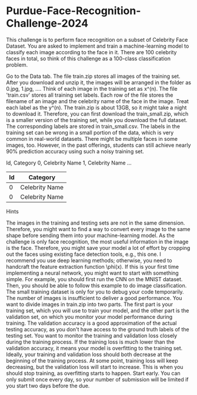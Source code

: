 # Purdue-Face-Recognition-Challenge-2024
This challenge is to perform face recognition on a subset of Celebrity Face Dataset. You are asked to implement and train a machine-learning model to classify each image according to the face in it. There are 100 celebrity faces in total, so think of this challenge as a 100-class classification problem.

Go to the Data tab. The file train.zip stores all images of the training set. After you download and unzip it, the images will be arranged in the folder as 0.jpg, 1.jpg, …. Think of each image in the training set as x^(n). The file 'train.csv' stores all training set labels. Each row of the file stores the filename of an image and the celebrity name of the face in the image. Treat each label as the y^(n). The train.zip is about 13GB, so it might take a night to download it. Therefore, you can first download the train_small.zip, which is a smaller version of the training set, while you download the full dataset. The corresponding labels are stored in train_small.csv. The labels in the training set can be wrong in a small portion of the data, which is very common in real-world datasets. There might be multiple faces in some images, too. However, in the past offerings, students can still achieve nearly 90% prediction accuracy using such a noisy training set.

Id, Category
0, Celebrity Name
1, Celebrity Name
...

| Id     | Category |
|----------|-----------|
| 0 | Celebrity Name |
| 0 | Celebrity Name |


Hints

The images in the training and testing sets are not in the same dimension. Therefore, you might want to find a way to convert every image to the same shape before sending them into your machine-learning model.
As the challenge is only face recognition, the most useful information in the image is the face. Therefore, you might save your model a lot of effort by cropping out the faces using existing face detection tools, e.g., this one.
I recommend you use deep learning methods; otherwise, you need to handcraft the feature extraction function \phi(x). If this is your first time implementing a neural network, you might want to start with something simple. For example, you should first run the CNN on the MNIST dataset. Then, you should be able to follow this example to do image classification.
The small training dataset is only for you to debug your code temporarily. The number of images is insufficient to deliver a good performance.
You want to divide images in train.zip into two parts. The first part is your training set, which you will use to train your model, and the other part is the validation set, on which you monitor your model performance during training. The validation accuracy is a good approximation of the actual testing accuracy, as you don't have access to the ground truth labels of the testing set.
You want to monitor the training and validation loss closely during the training process. If the training loss is much lower than the validation accuracy, it means your model is overfitting to the training set. Ideally, your training and validation loss should both decrease at the beginning of the training process. At some point, training loss will keep decreasing, but the validation loss will start to increase. This is when you should stop training, as overfitting starts to happen.
Start early. You can only submit once every day, so your number of submission will be limited if you start two days before the due.
